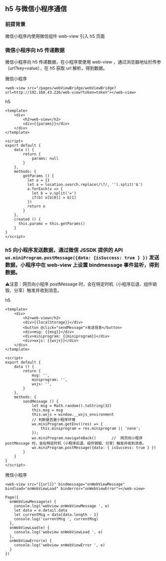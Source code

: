 ## h5 与微信小程序通信

### 前提背景

微信小程序内使用微信组件 web-view 引入 h5 页面

### 微信小程序向 h5 传递数据

微信小程序向 h5 传递数据，在小程序里使用 web-view ，通过浏览器地址栏传参（url?key=value），在 h5 获取 url 解析，得到数据。

微信小程序

```wxml
<web-view src="/pages/webViewBridge/webViewBridge?url=http://192.168.43.226/web-view?token=token"></web-view>
```

h5

```vue
<template>
    <div>
        <h2>web-view</h2>
        <div>{{params}}</div>
    </div>
</template>

<script>
export default {
    data () {
        return {
            params: null
        }
    },
    methods: {
        getParams () {
          let o = {}
          let a = location.search.replace(/\?/, '').split('&')
          a.forEach(v => {
            let b = v.split('=')
            if(b) o[b[0]] = b[1]
          })
          return o
        }
    },
    created () {
      this.params = this.getParams()
    }
}
</script>
```

### h5 向小程序发送数据，通过微信 JSSDK 提供的 API `wx.miniProgram.postMessage({data: {isSuccess: true } })` 发送数据，小程序中在 web-view 上设置 bindmessage 事件监听，得到数据。

⚠️注意：网页向小程序 postMessage 时，会在特定时机（小程序后退、组件销毁、分享）触发并收到消息。

h5

```vue
<template>
    <div>
        <h2>web-view</h2>
        <div>{{localStorage}}</div>
        <button @click="sendMessage">发送信息</button>
        <div>msg: {{msg}}</div>
        <div>miniprogram: {{miniprogram}}</div>
        <div>wxjs: {{wxjs}}</div>
    </div>
</template>

<script>
export default {
    data () {
        return {
            msg: '',
            miniprogram: '',
            wxjs: '',
        }
    },
    methods: {
        sendMessage () {
            let msg = Math.random().toString(32)
            this.msg = msg
            this.wxjs = window.__wxjs_environment
            // 判断是否是小程序环境
            wx.miniProgram.getEnv((res) => {
                this.miniprogram = res.miniprogram || 'none';
            });
            wx.miniProgram.navigateBack()       //  网页向小程序 postMessage 时，会在特定时机（小程序后退、组件销毁、分享）触发并收到消息。
            wx.miniProgram.postMessage({data: { isSuccess: true } })
        }
    }
}
</script>
```

微信小程序

```wxml
<web-view src="{{url}}" bindmessage="onWebViewMessage" bindload="onWebViewLoad" binderror="onWebViewError"></web-view>
```

```wxjs
Page({
  onWebViewMessage(e) {
    console.log('webview onWebViewMessage ', e)
    let data = e.detail.data
    let currentMsg = data[data.length - 1]
    console.log('currentMsg ', currentMsg)
  },
  onWebViewLoad(e) {
    console.log('webview onWebViewLoad ', e)
  },
  onWebViewError(e) {
    console.log('webview onWebViewError ', e)
  }
})
```
